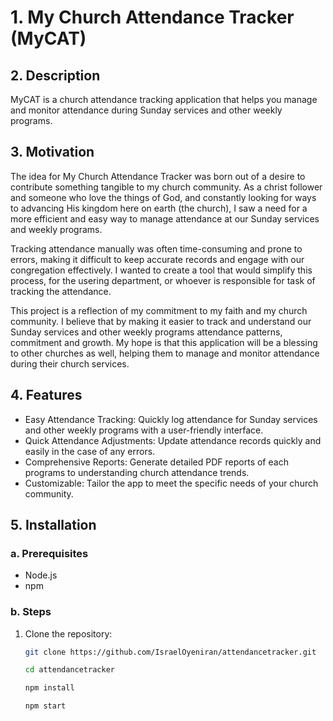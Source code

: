 #   1. My Church Attendance Tracker (MyCAT)

##  2. Description
MyCAT is a church attendance tracking application that helps you manage and monitor attendance during Sunday services and other weekly programs.

## 3. Motivation
The idea for My Church Attendance Tracker was born out of a desire to contribute something tangible to my church community. As a christ follower and someone who love the things of God, and constantly looking for ways to advancing His kingdom here on earth (the church), I saw a need for a more efficient and easy way to manage attendance at our Sunday services and weekly programs.

Tracking attendance manually was often time-consuming and prone to errors, making it difficult to keep accurate records and engage with our congregation effectively. I wanted to create a tool that would simplify this process, for the usering department, or whoever is responsible for task of tracking the attendance. 

This project is a reflection of my commitment to my faith and my church community. I believe that by making it easier to track and understand our Sunday services and other weekly programs attendance patterns, commitment and growth. My hope is that this application will be a blessing to other churches as well, helping them to manage and monitor attendance during their church services.

## 4. Features
- Easy Attendance Tracking: Quickly log attendance for Sunday services and other weekly programs with a             user-friendly interface.
- Quick Attendance Adjustments: Update attendance records quickly and easily in the case of any errors.
- Comprehensive Reports: Generate detailed PDF reports of each programs to understanding church attendance trends.
- Customizable: Tailor the app to meet the specific needs of your church community.

## 5. Installation
### a. Prerequisites
- Node.js
- npm

### b. Steps
1. Clone the repository:
   ```bash
   git clone https://github.com/IsraelOyeniran/attendancetracker.git

   cd attendancetracker

   npm install

   npm start



   





